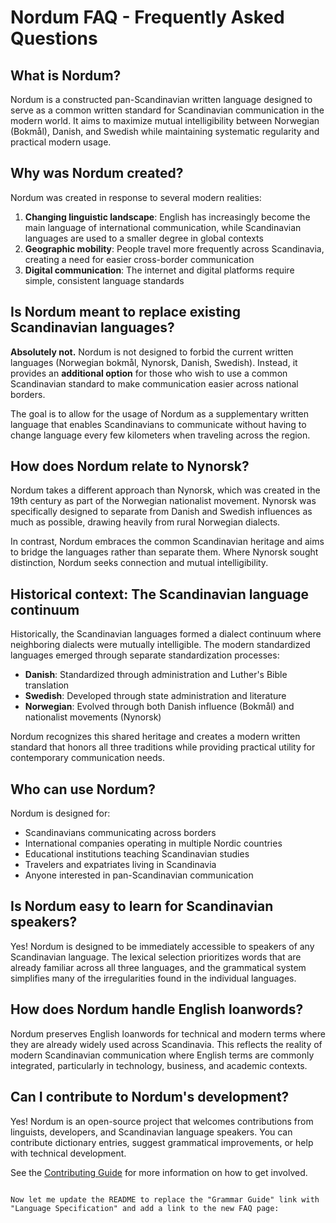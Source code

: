 # Nordum FAQ - Frequently Asked Questions

## What is Nordum?

Nordum is a constructed pan-Scandinavian written language designed to serve as a common written standard for Scandinavian communication in the modern world. It aims to maximize mutual intelligibility between Norwegian (Bokmål), Danish, and Swedish while maintaining systematic regularity and practical modern usage.

## Why was Nordum created?

Nordum was created in response to several modern realities:

1. **Changing linguistic landscape**: English has increasingly become the main language of international communication, while Scandinavian languages are used to a smaller degree in global contexts
2. **Geographic mobility**: People travel more frequently across Scandinavia, creating a need for easier cross-border communication
3. **Digital communication**: The internet and digital platforms require simple, consistent language standards

## Is Nordum meant to replace existing Scandinavian languages?

**Absolutely not.** Nordum is not designed to forbid the current written languages (Norwegian bokmål, Nynorsk, Danish, Swedish). Instead, it provides an **additional option** for those who wish to use a common Scandinavian standard to make communication easier across national borders.

The goal is to allow for the usage of Nordum as a supplementary written language that enables Scandinavians to communicate without having to change language every few kilometers when traveling across the region.

## How does Nordum relate to Nynorsk?

Nordum takes a different approach than Nynorsk, which was created in the 19th century as part of the Norwegian nationalist movement. Nynorsk was specifically designed to separate from Danish and Swedish influences as much as possible, drawing heavily from rural Norwegian dialects.

In contrast, Nordum embraces the common Scandinavian heritage and aims to bridge the languages rather than separate them. Where Nynorsk sought distinction, Nordum seeks connection and mutual intelligibility.

## Historical context: The Scandinavian language continuum

Historically, the Scandinavian languages formed a dialect continuum where neighboring dialects were mutually intelligible. The modern standardized languages emerged through separate standardization processes:

- **Danish**: Standardized through administration and Luther's Bible translation
- **Swedish**: Developed through state administration and literature
- **Norwegian**: Evolved through both Danish influence (Bokmål) and nationalist movements (Nynorsk)

Nordum recognizes this shared heritage and creates a modern written standard that honors all three traditions while providing practical utility for contemporary communication needs.

## Who can use Nordum?

Nordum is designed for:
- Scandinavians communicating across borders
- International companies operating in multiple Nordic countries
- Educational institutions teaching Scandinavian studies
- Travelers and expatriates living in Scandinavia
- Anyone interested in pan-Scandinavian communication

## Is Nordum easy to learn for Scandinavian speakers?

Yes! Nordum is designed to be immediately accessible to speakers of any Scandinavian language. The lexical selection prioritizes words that are already familiar across all three languages, and the grammatical system simplifies many of the irregularities found in the individual languages.

## How does Nordum handle English loanwords?

Nordum preserves English loanwords for technical and modern terms where they are already widely used across Scandinavia. This reflects the reality of modern Scandinavian communication where English terms are commonly integrated, particularly in technology, business, and academic contexts.

## Can I contribute to Nordum's development?

Yes! Nordum is an open-source project that welcomes contributions from linguists, developers, and Scandinavian language speakers. You can contribute dictionary entries, suggest grammatical improvements, or help with technical development.

See the [Contributing Guide](CONTRIBUTING.md) for more information on how to get involved.
```

Now let me update the README to replace the "Grammar Guide" link with "Language Specification" and add a link to the new FAQ page: